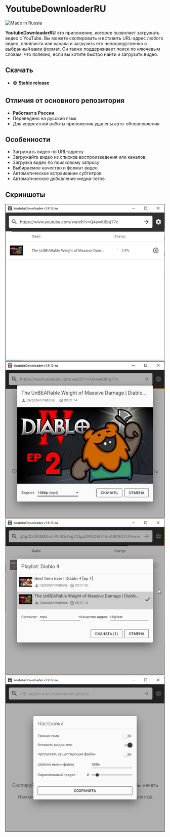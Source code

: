 # YoutubeDownloaderRU

![Made in Russia](https://img.shields.io/badge/made%20in-russia-red)


**YoutubeDownloaderRU** это приложение, которое позволяет загружать видео с YouTube.
Вы можете скопировать и вставить URL-адрес любого видео, плейлиста или канала и загрузить его непосредственно в выбранный вами формат.
Он также поддерживает поиск по ключевым словам, что полезно, если вы хотите быстро найти и загрузить видео.


## Скачать

- 🟢 **[Stable release](https://github.com/DormirProf/YoutubeDownloader/releases/tag/latest)**

## Отличия от основного репозитория
- **Работает в России**
- Переведено на русский язык
- Для корректной работы приложения удалены авто-обновновления

## Особенности
- Загружать видео по URL-адресу
- Загружайте видео из списков воспроизведения или каналов
- Загрузка видео по поисковому запросу
- Выбираемое качество и формат видео
- Автоматическое встраивание субтитров
- Автоматическое добавление медиа-тегов

## Скриншоты

![list](.assets/list.png)
![single](.assets/single.png)
![multiple](.assets/multiple.png)
![settings](.assets/settings.png)
